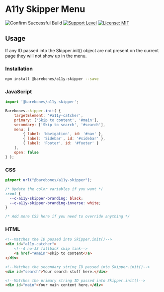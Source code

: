 # A11y Skipper Menu

![Confirm Successful Build](https://github.com/timwright12/barebones-a11y-skipper/workflows/Confirm%20Successful%20Build/badge.svg) [![Support Level](https://img.shields.io/badge/support-active-green.svg)](#support-level) [![License: MIT](https://img.shields.io/badge/License-MIT-yellow.svg)](https://opensource.org/licenses/MIT) 

## Usage

If any ID passed into the Skipper.init() object are not present on the current page
they will not show up in the menu.

### Installation

```bash
npm install @barebones/a11y-skipper --save
```

### JavaScript

```javascript
import '@barebones/a11y-skipper';

Barebones.skipper.init( {
	targetElement: '#a11y-catcher',
	primary: ['Skip to content', '#main'],
	secondary: ['Skip to search', '#search'],
	menu: [
		{ label: 'Navigation', id: '#nav' },
		{ label: 'Sidebar', id: '#sidebar' },
		{ label: 'Footer', id: '#footer' }
	],
	open: false
} );
```

### CSS

```css
@import url("@barebones/a11y-skipper");

/* Update the color variables if you want */
:root {
  --c-a11y-skipper-branding: black;
  --c-a11y-skipper-branding-inverse: white;
}

/* Add more CSS here if you need to override anything */
```

### HTML
```html
<!--Matches the ID passed into Skipper.init()-->
<div id="a11y-catcher">
	<!--A no-JS fallback skip link-->
	<a href="#main">skip to content</a>
</div>

<!--Matches the secondary string ID passed into Skipper.init()-->
<div id="search">Your search stuff here.</div>

<!--Matches the primary string ID passed into Skipper.init()-->
<div id="main">Your main content here.</div>
```
